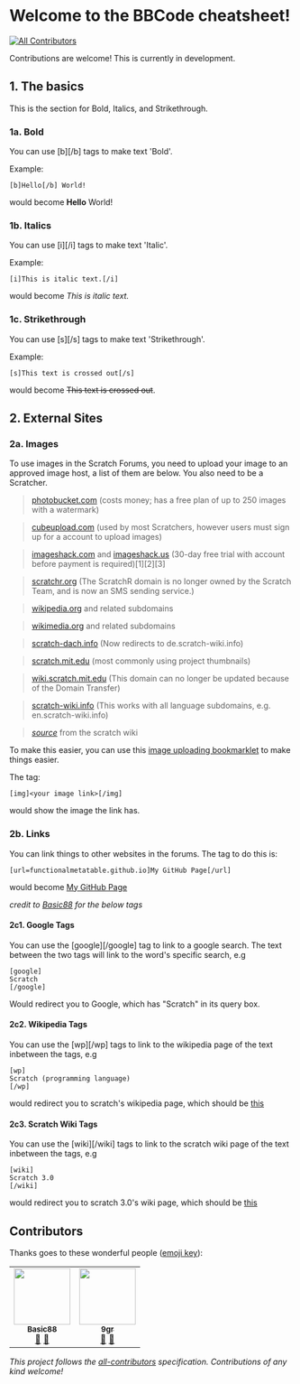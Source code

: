 # Welcome to the BBCode cheatsheet!
<!-- ALL-CONTRIBUTORS-BADGE:START - Do not remove or modify this section -->
[![All Contributors](https://img.shields.io/badge/all_contributors-2-orange.svg?style=flat-square)](#contributors-)
<!-- ALL-CONTRIBUTORS-BADGE:END -->
Contributions are welcome!
This is currently in development.

## 1. The basics
This is the section for Bold, Italics, and Strikethrough.

### 1a. Bold
You can use [b][/b] tags to make text 'Bold'.

Example:
```
[b]Hello[/b] World!
```
would become **Hello** World!

### 1b. Italics
You can use [i][/i] tags to make text 'Italic'.

Example:
```
[i]This is italic text.[/i]
```
would become _This is italic text._

### 1c. Strikethrough

You can use [s][/s] tags to make text 'Strikethrough'.

Example:
```
[s]This text is crossed out[/s]
```
would become ~~This text is crossed out~~.

## 2. External Sites

### 2a. Images
To use images in the Scratch Forums, you need to upload your image to an approved image host, a list of them are below. You also need to be a Scratcher.

> [photobucket.com](//photobucket.com) (costs money; has a free plan of up to 250 images with a watermark)

> [cubeupload.com](//cubeupload.com) (used by most Scratchers, however users must sign up for a account to upload images)

> [imageshack.com](//imageshack.com) and [imageshack.us](//imageshack.us) (30-day free trial with account before payment is required)[1][2][3]

> [scratchr.org](//scratchr.org) (The ScratchR domain is no longer owned by the Scratch Team, and is now an SMS sending service.)

> [wikipedia.org](//wikipedia.org) and related subdomains

> [wikimedia.org](//wikimedia.org) and related subdomains

> [scratch-dach.info](//scratch-dach.info) (Now redirects to de.scratch-wiki.info)

> [scratch.mit.edu](//scratch.mit.edu) (most commonly using project thumbnails)

> [wiki.scratch.mit.edu](//wiki.scratch.mit.edu) (This domain can no longer be updated because of the Domain Transfer)

> [scratch-wiki.info](//scratch-wiki.info) (This works with all language subdomains, e.g. en.scratch-wiki.info)

> [_source_](https://en.scratch-wiki.info/wiki/Image_Hosting) from the scratch wiki

To make this easier, you can use this [image uploading bookmarklet](//functionalmetatable.github.io/random/forums-image-uploader) to make things easier.

The tag:

```
[img]<your image link>[/img]
```
would show the image the link has.

### 2b. Links
You can link things to other websites in the forums. The tag to do this is:

```
[url=functionalmetatable.github.io]My GitHub Page[/url]
```
would become [My GitHub Page](//functionalmetatable.github.io)


_credit to [Basic88](https://scratch.mit.edu/users/Basic88) for the below tags_

#### 2c1. Google Tags
You can use the [google][/google] tag to link to a google search. The text between the two tags will link to the word's specific search, e.g

```
[google]
Scratch
[/google]
``` 
Would redirect you to Google, which has "Scratch" in its query box.


#### 2c2. Wikipedia Tags
You can use the [wp][/wp] tags to link to the wikipedia page of the text inbetween the tags, e.g
```
[wp]
Scratch (programming language)
[/wp]
```
would redirect you to scratch's wikipedia page, which should be [this](//en.wikipedia.org/wiki/Scratch_(programming_language))

#### 2c3. Scratch Wiki Tags
You can use the [wiki][/wiki] tags to link to the scratch wiki page of the text inbetween the tags, e.g
```
[wiki]
Scratch 3.0
[/wiki]
```
would redirect you to scratch 3.0's wiki page, which should be [this](//en.scratch-wiki.info/wiki/Scratch_3.0)




## Contributors

Thanks goes to these wonderful people ([emoji key](https://allcontributors.org/docs/en/emoji-key)):

<!-- ALL-CONTRIBUTORS-LIST:START - Do not remove or modify this section -->
<!-- prettier-ignore-start -->
<!-- markdownlint-disable -->
<table>
  <tr>
    <td align="center"><a href="https://github.com/Basic8"><img src="https://avatars.githubusercontent.com/u/79813647?v=4?s=100" width="100px;" alt=""/><br /><sub><b>Basic88</b></sub></a><br /><a href="https://github.com/FunctionalMetatable/BBCode-Cheatsheet/commits?author=basic8" title="Documentation">📖</a> <a href="#ideas-basic8" title="Ideas, Planning, & Feedback">🤔</a></td>
    <td align="center"><a href="http://scratch.mit.edu/users/9gr"><img src="https://avatars.githubusercontent.com/u/67440879?v=4?s=100" width="100px;" alt=""/><br /><sub><b>9gr</b></sub></a><br /><a href="https://github.com/FunctionalMetatable/BBCode-Cheatsheet/commits?author=FunctionalMetatable" title="Documentation">📖</a> <a href="#ideas-FunctionalMetatable" title="Ideas, Planning, & Feedback">🤔</a></td>
  </tr>
</table>

<!-- markdownlint-restore -->
<!-- prettier-ignore-end -->

<!-- ALL-CONTRIBUTORS-LIST:END -->

_This project follows the [all-contributors](https://github.com/all-contributors/all-contributors) specification. Contributions of any kind welcome!_
